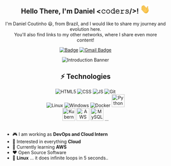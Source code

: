 <div align="center">
  
<h2> Hello There, I'm Daniel <𝚌𝚘𝚍𝚎𝚛𝚜/>! <img src="https://raw.githubusercontent.com/ABSphreak/ABSphreak/master/gifs/Hi.gif" width="30px"></h2>

I'm Daniel Coutinho 😃, from Brazil, and I would like to share my journey and evolution here.</br>
You'll also find links to my other networks, where I share even more content!

[![Badge](https://img.shields.io/static/v1?labelColor=blue&label&message=Linkedin&color=blue&style=flat-square&logo=Linkedin)](https://www.linkedin.com/in/carlos-daniel-coutinho-santos-074066269/)
[![Gmail Badge](https://img.shields.io/badge/-Gmail-c14438?style=flat-square&logo=Gmail&logoColor=white&link=coutinhodevcloud.tech@gmail.com)](coutinhodevcloud.tech@gmail.com)

<img src="https://github.com/user-attachments/assets/7b387e7d-f027-4252-b36b-46adfb1914d1" alt="Introduction Banner" style="text-align: center; "/>


## ⚡ Technologies

<div align="center">
<img src="https://img.icons8.com/color/48/000000/html-5--v1.png" alt="HTML5" title="HTML5" width="40" height="40"/>
<img src="https://img.icons8.com/color/48/000000/css3.png" alt="CSS" title="CSS" width="40" height="40"/>
<img src="https://img.icons8.com/color/50/000000/javascript.png" alt="JS" title="JavaScript" width="40" height="40"/>
<img src="https://img.icons8.com/color/48/000000/git.png" alt="Git" title="Git" width="40" height="40"/>
  
</br>
<img src="https://img.icons8.com/color/48/4a90e2/linux.png" alt="Linux" title="Linux" width="40" height="40"/>
<img src="https://img.icons8.com/color/48/4a90e2/windows-10.png" alt="Windows" title="Windows" width="40" height="40"/>
<img src="https://img.icons8.com/color/48/4a90e2/docker.png" alt="Docker" title="Docker" width="40" height="40"/>
<img src="https://img.icons8.com/?size=100&id=13441&format=png&color=000000" title="Python" width="40" height="40"/>

</br>
<img src="https://img.icons8.com/?size=100&id=cvzmaEA4kC0o&format=png&color=000000" title="Kubernetes" width="40" height="40"/>
<img src="https://img.icons8.com/?size=100&id=33039&format=png&color=000000" title="AWS" width="40" height="40"/>
<img src="https://img.icons8.com/?size=100&id=qGUfLiYi1bRN&format=png&color=000000" title="MySQL" width="40" height="40"/>
...
  
</div>
  
<div align="right">

</div> 
</div>

##

-   :video_game: I am working as **DevOps and Cloud Intern**
-   :monocle_face: Interested in everything **Cloud**
-   :seedling: Currently learning **AWS**
-   :heart: Open Source Software
-   :penguin: **Linux** ... it does infinite loops in 5 seconds..
